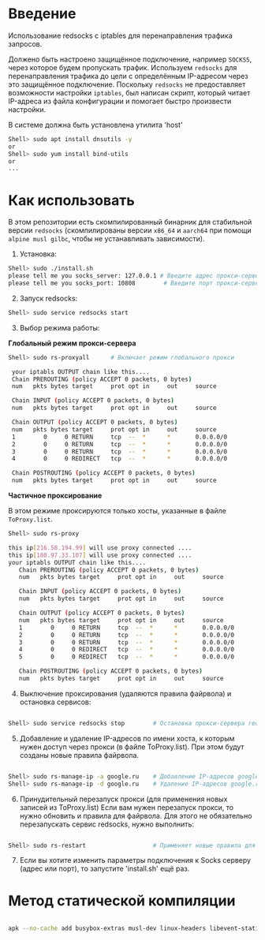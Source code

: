 # Введение

Использование redsocks с iptables для перенаправления трафика запросов.

Должено быть настроено защищённое подключение, например `SOCKS5`, через которое будем пропускать трафик. Используем `redsocks` для перенаправления трафика до цели с определённым IP-адресом через это защищённое подключение. Поскольку `redsocks` не предоставляет возможности настройки `iptables`, был написан скрипт, который читает IP-адреса из файла конфигурации и помогает быстро произвести настройки.

В системе должна быть установлена утилита 'host'

```bash
Shell> sudo apt install dnsutils -y
or
Shell> sudo yum install bind-utils
or
...
```

# Как использовать

В этом репозитории есть скомпилированный бинарник для стабильной версии `redsocks` (скомпилированы версии `x86_64` и `aarch64` при помощи `alpine musl gilbc`, чтобы не устанавливать зависимости).

1. Установка:

```bash
Shell> sudo ./install.sh
please tell me you socks_server: 127.0.0.1 # Введите адрес прокси-сервера SOCKS5
please tell me you socks_port: 10808        # Введите порт прокси-сервера SOCKS5
```

2. Запуск redsocks:

```bash
Shell> sudo service redsocks start

```

3. Выбор режима работы:

**Глобальный режим прокси-сервера**

```bash
Shell> sudo rs-proxyall      # Включает режим глобального прокси

 your iptabls OUTPUT chain like this....
 Chain PREROUTING (policy ACCEPT 0 packets, 0 bytes)
 num   pkts bytes target     prot opt in     out     source               destination

 Chain INPUT (policy ACCEPT 0 packets, 0 bytes)
 num   pkts bytes target     prot opt in     out     source               destination

 Chain OUTPUT (policy ACCEPT 0 packets, 0 bytes)
 num   pkts bytes target     prot opt in     out     source               destination
 1        0     0 RETURN     tcp  --  *      *       0.0.0.0/0            192.168.188.0/24
 2        0     0 RETURN     tcp  --  *      *       0.0.0.0/0            127.0.0.1
 3        0     0 RETURN     tcp  --  *      *       0.0.0.0/0            127.0.0.1
 4        0     0 REDIRECT   tcp  --  *      *       0.0.0.0/0            0.0.0.0/0            redir ports 12345

 Chain POSTROUTING (policy ACCEPT 0 packets, 0 bytes)
 num   pkts bytes target     prot opt in     out     source               destination
```

**Частичное проксирование**

В этом режиме проксируются только хосты, указанные в файле `ToProxy.list`.

```bash
Shell> sudo rs-proxy

this ip[216.58.194.99] will use proxy connected ....
this ip[180.97.33.107] will use proxy connected ....
your iptabls OUTPUT chain like this....
   Chain PREROUTING (policy ACCEPT 0 packets, 0 bytes)
   num   pkts bytes target     prot opt in     out     source               destination

   Chain INPUT (policy ACCEPT 0 packets, 0 bytes)
   num   pkts bytes target     prot opt in     out     source               destination

   Chain OUTPUT (policy ACCEPT 0 packets, 0 bytes)
   num   pkts bytes target     prot opt in     out     source               destination
   1        0     0 RETURN     tcp  --  *      *       0.0.0.0/0            192.168.188.0/24
   2        0     0 RETURN     tcp  --  *      *       0.0.0.0/0            127.0.0.1
   3        0     0 RETURN     tcp  --  *      *       0.0.0.0/0            127.0.0.1
   4        0     0 REDIRECT   tcp  --  *      *       0.0.0.0/0            216.58.194.99        redir ports 12345
   5        0     0 REDIRECT   tcp  --  *      *       0.0.0.0/0            180.97.33.107        redir ports 12345

   Chain POSTROUTING (policy ACCEPT 0 packets, 0 bytes)
   num   pkts bytes target     prot opt in     out     source               destination

```

4. Выключение проксирования (удаляются правила файрвола) и остановка сервисов:

```bash

Shell> sudo service redsocks stop        # Остановка прокси-сервера redsocks

```

5. Добавление и удаление IP-адресов по имени хоста, к которым нужен доступ через прокси (в файле ToProxy.list).
При этом будут созданы новые правила файрвола.

```bash

Shell> sudo rs-manage-ip -a google.ru    # Добавление IP-адресов google.ru
Shell> sudo rs-manage-ip -d google.ru    # Удаление IP-адресов google.ru

```

6. Принудительный перезапуск прокси (для применения новых записей из ToProxy.list)
Если вам нужен перезапуск прокси, то нужно обновить и правила для файрвола. Для этого не обязательно перезапускать сервис redsocks, нужно выполнить:

```bash

Shell> sudo rs-restart                   # Применяет новые правила для файрвола

```

7. Если вы хотите изменить параметры подключения к Socks серверу (адрес или порт), то запустите 'install.sh' ещё раз.

# Метод статической компиляции

```bash

apk --no-cache add busybox-extras musl-dev linux-headers libevent-static libevent-dev musl-dev gcc make vim bash

```
